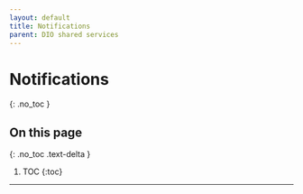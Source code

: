 ```yaml
---
layout: default
title: Notifications
parent: DIO shared services
---
```


# Notifications
{: .no_toc }

## On this page
{: .no_toc .text-delta }

1. TOC
{:toc}

---
